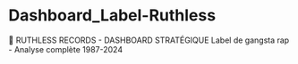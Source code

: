 # Dashboard_Label-Ruthless
🎤 RUTHLESS RECORDS - DASHBOARD STRATÉGIQUE  Label de gangsta rap - Analyse complète 1987-2024
